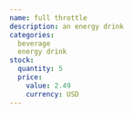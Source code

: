 ```yaml
---
name: full throttle
description: an energy drink
categories:
  beverage
  energy drink
stock:
  quantity: 5
  price:
    value: 2.49
    currency: USD
---
```

